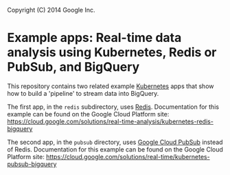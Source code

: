 
Copyright (C) 2014 Google Inc.

# Example apps: Real-time data analysis using Kubernetes, Redis or PubSub, and BigQuery

This repository contains two related example [Kubernetes](https://github.com/GoogleCloudPlatform/kubernetes) apps that show how to build a 'pipeline' to stream data into BigQuery.

The first app, in the `redis` subdirectory, uses [Redis](http://redis.io/).
Documentation for this example can be found on the Google Cloud Platform site:
https://cloud.google.com/solutions/real-time-analysis/kubernetes-redis-bigquery

The second app, in the `pubsub` directory, uses [Google Cloud PubSub](https://cloud.google.com/pubsub/docs) instead of Redis. Documentation for this example can be found on the Google Cloud Platform site:
https://cloud.google.com/solutions/real-time/kubernetes-pubsub-bigquery
